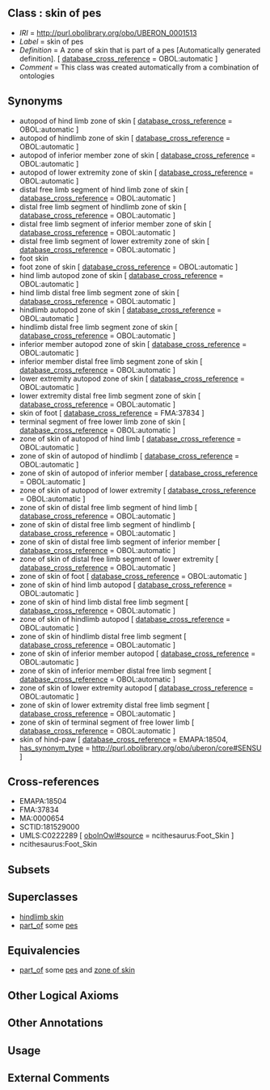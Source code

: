 
## Class : skin of pes

 * *IRI* = http://purl.obolibrary.org/obo/UBERON_0001513
 * *Label* = skin of pes
 * *Definition* = A zone of skin that is part of a pes [Automatically generated definition]. [ [database_cross_reference](../../ef/oboInOwl#hasDbXref.md) = OBOL:automatic ]
 * *Comment* = This class was created automatically from a combination of ontologies

## Synonyms

 * autopod of hind limb zone of skin [ [database_cross_reference](../../ef/oboInOwl#hasDbXref.md) = OBOL:automatic ]
 * autopod of hindlimb zone of skin [ [database_cross_reference](../../ef/oboInOwl#hasDbXref.md) = OBOL:automatic ]
 * autopod of inferior member zone of skin [ [database_cross_reference](../../ef/oboInOwl#hasDbXref.md) = OBOL:automatic ]
 * autopod of lower extremity zone of skin [ [database_cross_reference](../../ef/oboInOwl#hasDbXref.md) = OBOL:automatic ]
 * distal free limb segment of hind limb zone of skin [ [database_cross_reference](../../ef/oboInOwl#hasDbXref.md) = OBOL:automatic ]
 * distal free limb segment of hindlimb zone of skin [ [database_cross_reference](../../ef/oboInOwl#hasDbXref.md) = OBOL:automatic ]
 * distal free limb segment of inferior member zone of skin [ [database_cross_reference](../../ef/oboInOwl#hasDbXref.md) = OBOL:automatic ]
 * distal free limb segment of lower extremity zone of skin [ [database_cross_reference](../../ef/oboInOwl#hasDbXref.md) = OBOL:automatic ]
 * foot skin
 * foot zone of skin [ [database_cross_reference](../../ef/oboInOwl#hasDbXref.md) = OBOL:automatic ]
 * hind limb autopod zone of skin [ [database_cross_reference](../../ef/oboInOwl#hasDbXref.md) = OBOL:automatic ]
 * hind limb distal free limb segment zone of skin [ [database_cross_reference](../../ef/oboInOwl#hasDbXref.md) = OBOL:automatic ]
 * hindlimb autopod zone of skin [ [database_cross_reference](../../ef/oboInOwl#hasDbXref.md) = OBOL:automatic ]
 * hindlimb distal free limb segment zone of skin [ [database_cross_reference](../../ef/oboInOwl#hasDbXref.md) = OBOL:automatic ]
 * inferior member autopod zone of skin [ [database_cross_reference](../../ef/oboInOwl#hasDbXref.md) = OBOL:automatic ]
 * inferior member distal free limb segment zone of skin [ [database_cross_reference](../../ef/oboInOwl#hasDbXref.md) = OBOL:automatic ]
 * lower extremity autopod zone of skin [ [database_cross_reference](../../ef/oboInOwl#hasDbXref.md) = OBOL:automatic ]
 * lower extremity distal free limb segment zone of skin [ [database_cross_reference](../../ef/oboInOwl#hasDbXref.md) = OBOL:automatic ]
 * skin of foot [ [database_cross_reference](../../ef/oboInOwl#hasDbXref.md) = FMA:37834 ]
 * terminal segment of free lower limb zone of skin [ [database_cross_reference](../../ef/oboInOwl#hasDbXref.md) = OBOL:automatic ]
 * zone of skin of autopod of hind limb [ [database_cross_reference](../../ef/oboInOwl#hasDbXref.md) = OBOL:automatic ]
 * zone of skin of autopod of hindlimb [ [database_cross_reference](../../ef/oboInOwl#hasDbXref.md) = OBOL:automatic ]
 * zone of skin of autopod of inferior member [ [database_cross_reference](../../ef/oboInOwl#hasDbXref.md) = OBOL:automatic ]
 * zone of skin of autopod of lower extremity [ [database_cross_reference](../../ef/oboInOwl#hasDbXref.md) = OBOL:automatic ]
 * zone of skin of distal free limb segment of hind limb [ [database_cross_reference](../../ef/oboInOwl#hasDbXref.md) = OBOL:automatic ]
 * zone of skin of distal free limb segment of hindlimb [ [database_cross_reference](../../ef/oboInOwl#hasDbXref.md) = OBOL:automatic ]
 * zone of skin of distal free limb segment of inferior member [ [database_cross_reference](../../ef/oboInOwl#hasDbXref.md) = OBOL:automatic ]
 * zone of skin of distal free limb segment of lower extremity [ [database_cross_reference](../../ef/oboInOwl#hasDbXref.md) = OBOL:automatic ]
 * zone of skin of foot [ [database_cross_reference](../../ef/oboInOwl#hasDbXref.md) = OBOL:automatic ]
 * zone of skin of hind limb autopod [ [database_cross_reference](../../ef/oboInOwl#hasDbXref.md) = OBOL:automatic ]
 * zone of skin of hind limb distal free limb segment [ [database_cross_reference](../../ef/oboInOwl#hasDbXref.md) = OBOL:automatic ]
 * zone of skin of hindlimb autopod [ [database_cross_reference](../../ef/oboInOwl#hasDbXref.md) = OBOL:automatic ]
 * zone of skin of hindlimb distal free limb segment [ [database_cross_reference](../../ef/oboInOwl#hasDbXref.md) = OBOL:automatic ]
 * zone of skin of inferior member autopod [ [database_cross_reference](../../ef/oboInOwl#hasDbXref.md) = OBOL:automatic ]
 * zone of skin of inferior member distal free limb segment [ [database_cross_reference](../../ef/oboInOwl#hasDbXref.md) = OBOL:automatic ]
 * zone of skin of lower extremity autopod [ [database_cross_reference](../../ef/oboInOwl#hasDbXref.md) = OBOL:automatic ]
 * zone of skin of lower extremity distal free limb segment [ [database_cross_reference](../../ef/oboInOwl#hasDbXref.md) = OBOL:automatic ]
 * zone of skin of terminal segment of free lower limb [ [database_cross_reference](../../ef/oboInOwl#hasDbXref.md) = OBOL:automatic ]
 * skin of hind-paw [ [database_cross_reference](../../ef/oboInOwl#hasDbXref.md) = EMAPA:18504, [has_synonym_type](../../pe/oboInOwl#hasSynonymType.md) = http://purl.obolibrary.org/obo/uberon/core#SENSU ]

## Cross-references

 * EMAPA:18504
 * FMA:37834
 * MA:0000654
 * SCTID:181529000
 * UMLS:C0222289 [ [oboInOwl#source](../../ce/oboInOwl#source.md) = ncithesaurus:Foot_Skin ]
 * ncithesaurus:Foot_Skin

## Subsets


## Superclasses

 * [hindlimb skin](../../UBERON/32/UBERON_0003532.md)
 * [part_of](../../BFO/50/BFO_0000050.md) some [pes](../../UBERON/87/UBERON_0002387.md)

## Equivalencies

 * [part_of](../../BFO/50/BFO_0000050.md) some [pes](../../UBERON/87/UBERON_0002387.md) and [zone of skin](../../UBERON/14/UBERON_0000014.md)

## Other Logical Axioms


## Other Annotations


## Usage


## External Comments

